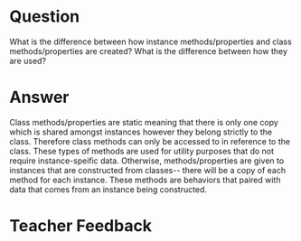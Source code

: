 # Question

What is the difference between how instance methods/properties and class methods/properties are created? What is the difference between how they are used?

# Answer
Class methods/properties are static meaning that there is only one copy which is shared amongst instances however they belong strictly to the class. Therefore class methods can only be accessed to in reference to the class. These types of methods are used for utility purposes that do not require instance-speific data. Otherwise, methods/properties are given to instances that are constructed from classes-- there will be a copy of each method for each instance. These methods are behaviors that paired with data that comes from an instance being constructed.

# Teacher Feedback
